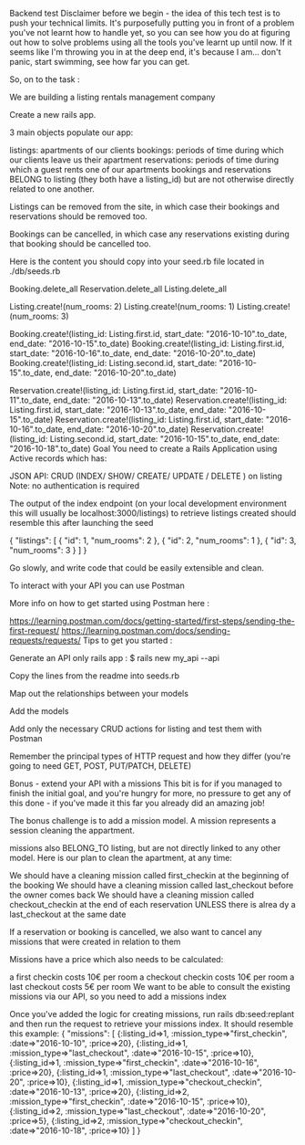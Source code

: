 Backend test
Disclaimer before we begin - the idea of this tech test is to push your technical limits. It's purposefully putting you in front of a problem you've not learnt how to handle yet, so you can see how you do at figuring out how to solve problems using all the tools you've learnt up until now. If it seems like I'm throwing you in at the deep end, it's because I am... don't panic, start swimming, see how far you can get.

So, on to the task :

We are building a listing rentals management company

Create a new rails app.

3 main objects populate our app:

listings: apartments of our clients
bookings: periods of time during which our clients leave us their apartment
reservations: periods of time during which a guest rents one of our apartments
bookings and reservations BELONG to listing (they both have a listing_id) but are not otherwise directly related to one another.

Listings can be removed from the site, in which case their bookings and reservations should be removed too.

Bookings can be cancelled, in which case any reservations existing during that booking should be cancelled too.

Here is the content you should copy into your seed.rb file located in ./db/seeds.rb

Booking.delete_all
Reservation.delete_all
Listing.delete_all

Listing.create!(num_rooms: 2)
Listing.create!(num_rooms: 1)
Listing.create!(num_rooms: 3)

Booking.create!(listing_id: Listing.first.id, start_date: "2016-10-10".to_date, end_date: "2016-10-15".to_date)
Booking.create!(listing_id: Listing.first.id, start_date: "2016-10-16".to_date, end_date: "2016-10-20".to_date)
Booking.create!(listing_id: Listing.second.id, start_date: "2016-10-15".to_date, end_date: "2016-10-20".to_date)

Reservation.create!(listing_id: Listing.first.id, start_date: "2016-10-11".to_date, end_date: "2016-10-13".to_date)
Reservation.create!(listing_id: Listing.first.id, start_date: "2016-10-13".to_date, end_date: "2016-10-15".to_date)
Reservation.create!(listing_id: Listing.first.id, start_date: "2016-10-16".to_date, end_date: "2016-10-20".to_date)
Reservation.create!(listing_id: Listing.second.id, start_date: "2016-10-15".to_date, end_date: "2016-10-18".to_date)
Goal
You need to create a Rails Application using Active records which has:

JSON API:
CRUD (INDEX/ SH0W/ CREATE/ UPDATE / DELETE ) on listing
Note: no authentication is required

The output of the index endpoint (on your local development environment this will usually be localhost:3000/listings) to retrieve listings created should resemble this after launching the seed

{
    "listings": [
        {
            "id": 1,
            "num_rooms": 2
        },
        {
            "id": 2,
            "num_rooms": 1
        },
        {
            "id": 3,
            "num_rooms": 3
        }
    ]
}

Go slowly, and write code that could be easily extensible and clean.

To interact with your API you can use Postman

More info on how to get started using Postman here :

https://learning.postman.com/docs/getting-started/first-steps/sending-the-first-request/
https://learning.postman.com/docs/sending-requests/requests/
Tips to get you started :

Generate an API only rails app : $ rails new my_api --api

Copy the lines from the readme into seeds.rb

Map out the relationships between your models

Add the models

Add only the necessary CRUD actions for listing and test them with Postman

Remember the principal types of HTTP request and how they differ (you're going to need GET, POST, PUT/PATCH, DELETE)

Bonus - extend your API with a missions
This bit is for if you managed to finish the initial goal, and you're hungry for more, no pressure to get any of this done - if you've made it this far you already did an amazing job!

The bonus challenge is to add a mission model. A mission represents a session cleaning the appartment.

missions also BELONG_TO listing, but are not directly linked to any other model.
Here is our plan to clean the apartment, at any time:

We should have a cleaning mission called first_checkin at the beginning of the booking We should have a cleaning mission called last_checkout before the owner comes back We should have a cleaning mission called checkout_checkin at the end of each reservation UNLESS there is alrea dy a last_checkout at the same date

If a reservation or booking is cancelled, we also want to cancel any missions that were created in relation to them

Missions have a price which also needs to be calculated:

a first checkin costs 10€ per room
a checkout checkin costs 10€ per room
a last checkout costs 5€ per room
We want to be able to consult the existing missions via our API, so you need to add a missions index

Once you've added the logic for creating missions, run rails db:seed:replant and then run the request to retrieve your missions index. It should resemble this example: { "missions": [ {:listing_id=>1, :mission_type=>"first_checkin", :date=>"2016-10-10", :price=>20}, {:listing_id=>1, :mission_type=>"last_checkout", :date=>"2016-10-15", :price=>10}, {:listing_id=>1, :mission_type=>"first_checkin", :date=>"2016-10-16", :price=>20}, {:listing_id=>1, :mission_type=>"last_checkout", :date=>"2016-10-20", :price=>10}, {:listing_id=>1, :mission_type=>"checkout_checkin", :date=>"2016-10-13", :price=>20}, {:listing_id=>2, :mission_type=>"first_checkin", :date=>"2016-10-15", :price=>10}, {:listing_id=>2, :mission_type=>"last_checkout", :date=>"2016-10-20", :price=>5}, {:listing_id=>2, :mission_type=>"checkout_checkin", :date=>"2016-10-18", :price=>10} ] }
